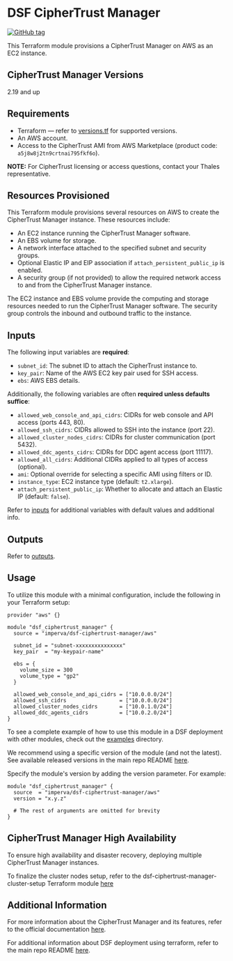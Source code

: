 # DSF CipherTrust Manager
[![GitHub tag](https://img.shields.io/github/v/tag/imperva/dsfkit.svg)](https://github.com/imperva/dsfkit/tags)

This Terraform module provisions a CipherTrust Manager on AWS as an EC2 instance.

## CipherTrust Manager Versions
2.19 and up

## Requirements
* Terraform — refer to [versions.tf](https://github.com/imperva/dsfkit/blob/master/modules/aws/ciphertrust-manager/versions.tf) for supported versions.
* An AWS account.
* Access to the CipherTrust AMI from AWS Marketplace (product code: `a5j8w8j2tn9crtnai795fkf6o`).

**NOTE:** For CipherTrust licensing or access questions, contact your Thales representative.

## Resources Provisioned
This Terraform module provisions several resources on AWS to create the CipherTrust Manager instance. These resources include:
* An EC2 instance running the CipherTrust Manager software.
* An EBS volume for storage.
* A network interface attached to the specified subnet and security groups.
* Optional Elastic IP and EIP association if `attach_persistent_public_ip` is enabled.
* A security group (if not provided) to allow the required network access to and from the CipherTrust Manager instance.

The EC2 instance and EBS volume provide the computing and storage resources needed to run the CipherTrust Manager software. The security group controls the inbound and outbound traffic to the instance.

## Inputs

The following input variables are **required**:

* `subnet_id`: The subnet ID to attach the CipherTrust instance to.
* `key_pair`: Name of the AWS EC2 key pair used for SSH access.
* `ebs`: AWS EBS details.

Additionally, the following variables are often **required unless defaults suffice**:

* `allowed_web_console_and_api_cidrs`: CIDRs for web console and API access (ports 443, 80).
* `allowed_ssh_cidrs`: CIDRs allowed to SSH into the instance (port 22).
* `allowed_cluster_nodes_cidrs`: CIDRs for cluster communication (port 5432).
* `allowed_ddc_agents_cidrs`: CIDRs for DDC agent access (port 11117).
* `allowed_all_cidrs`: Additional CIDRs applied to all types of access (optional).
* `ami`: Optional override for selecting a specific AMI using filters or ID.
* `instance_type`: EC2 instance type (default: `t2.xlarge`).
* `attach_persistent_public_ip`: Whether to allocate and attach an Elastic IP (default: `false`).

Refer to [inputs](https://registry.terraform.io/modules/imperva/dsf-ciphertrust-manager/aws/latest?tab=inputs) for additional variables with default values and additional info.

## Outputs

Refer to [outputs](https://registry.terraform.io/modules/imperva/dsf-ciphertrust-manager/aws/latest?tab=outputs).

## Usage

To utilize this module with a minimal configuration, include the following in your Terraform setup:

```hcl
provider "aws" {}

module "dsf_ciphertrust_manager" {
  source = "imperva/dsf-ciphertrust-manager/aws"

  subnet_id = "subnet-xxxxxxxxxxxxxxx"
  key_pair  = "my-keypair-name"

  ebs = {
    volume_size = 300
    volume_type = "gp2"
  }

  allowed_web_console_and_api_cidrs = ["10.0.0.0/24"]
  allowed_ssh_cidrs                 = ["10.0.0.0/24"]
  allowed_cluster_nodes_cidrs       = ["10.0.1.0/24"]
  allowed_ddc_agents_cidrs          = ["10.0.2.0/24"]
}
```

To see a complete example of how to use this module in a DSF deployment with other modules, check out the [examples](https://github.com/imperva/dsfkit/tree/master/examples/aws) directory.

We recommend using a specific version of the module (and not the latest).
See available released versions in the main repo README [here](https://github.com/imperva/dsfkit#version-history).

Specify the module's version by adding the version parameter. For example:

```
module "dsf_ciphertrust_manager" {
  source  = "imperva/dsf-ciphertrust-manager/aws"
  version = "x.y.z"

  # The rest of arguments are omitted for brevity
}
```

## CipherTrust Manager High Availability

To ensure high availability and disaster recovery, deploying multiple CipherTrust Manager instances.

To finalize the cluster nodes setup, refer to the dsf-ciphertrust-manager-cluster-setup Terraform module [here](https://registry.terraform.io/modules/imperva/ciphertrust-manager-cluster-setup/null/latest)

## Additional Information

For more information about the CipherTrust Manager and its features, refer to the official documentation [here](https://thalesdocs.com/ctp/cm/2.19/).

For additional information about DSF deployment using terraform, refer to the main repo README [here](https://github.com/imperva/dsfkit/tree/1.7.31).


